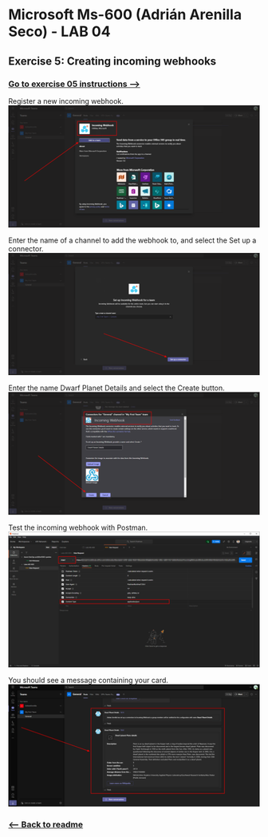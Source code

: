 # Microsoft Ms-600 (Adrián Arenilla Seco) - LAB 04


## Exercise 5: Creating incoming webhooks
### [Go to exercise 05 instructions -->](06-Exercise-5-Creating-incoming-webhooks.md)


Register a new incoming webhook.
![](Evidences/Image06a.png)


Enter the name of a channel to add the webhook to, and select the Set up a connector.
![](Evidences/Image06b.png)


Enter the name Dwarf Planet Details and select the Create button.
![](Evidences/Image06c.png)


Test the incoming webhook with Postman.
![](Evidences/Image06d.png)


You should see a message containing your card.
![](Evidences/Image06e.png)


### [<-- Back to readme](../../../../)